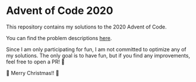 # Advent of Code 2020

This repository contains my solutions to the 2020 Advent of Code.

You can find the problem descriptions [here](https://adventofcode.com/2020).

Since I am only participating for fun, I am not committed to optimize any of my solutions.
The only goal is to have fun, but if you find any improvements, feel free to open a PR! :hugs:

:santa: Merry Christmas!! :christmas_tree:
